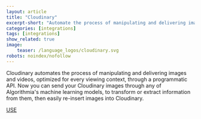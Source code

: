 ```yaml
---
layout: article
title: "Cloudinary"
excerpt-short: "Automate the process of manipulating and delivering images and videos, optimized for every viewing context"
categories: [integrations]
tags: [integrations]
show_related: true
image:
    teaser: /language_logos/cloudinary.svg
robots: noindex/nofollow
---
```


Cloudinary automates the process of manipulating and delivering images and videos, optimized for every viewing context, through a programmatic API. Now you can send your Cloudinary images through any of Algorithmia's machine learning models, to transform or extract information from them, then easily re-insert images into Cloudinary.

<a href="/organizations/cloudinary" class="btn btn-default btn-primary"><i class="fa fa-code-fork" aria-hidden="true"></i> USE</a>
